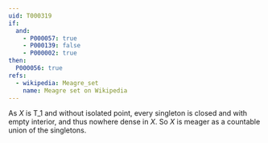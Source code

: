 ```yaml
---
uid: T000319
if:
  and:
    - P000057: true
    - P000139: false
    - P000002: true
then:
  P000056: true
refs:
  - wikipedia: Meagre_set
    name: Meagre set on Wikipedia
---
```


As $X$ is T_1 and without isolated point, every singleton is closed and with empty interior, and thus nowhere dense in $X$.  So $X$ is meager as a countable union of the singletons.
